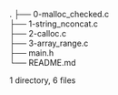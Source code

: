 .
├── 0-malloc_checked.c<br>
├── 1-string_nconcat.c<br>
├── 2-calloc.c<br>
├── 3-array_range.c<br>
├── main.h<br>
└── README.md

1 directory, 6 files

